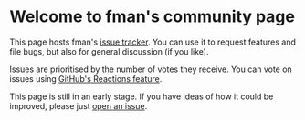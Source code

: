 # Welcome to fman's community page

This page hosts fman's [issue tracker](https://github.com/fman-community/fman/issues). You can use it to request features and file bugs, but also for general discussion (if you like).

Issues are prioritised by the number of votes they receive. You can vote on issues using [GitHub's Reactions feature](https://github.com/blog/2119-add-reactions-to-pull-requests-issues-and-comments).

This page is still in an early stage. If you have ideas of how it could be improved, please just [open an issue](https://github.com/fman-community/fman/issues/new).
